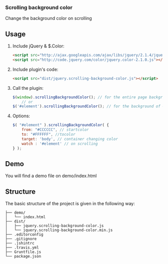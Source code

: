 
### Scrolling background color

Change the background color on scrolling

## Usage

1. Include jQuery & $.Color:

	```html
	<script src="http://ajax.googleapis.com/ajax/libs/jquery/2.1.4/jquery.min.js"></script>
	<script src="http://code.jquery.com/color/jquery.color-2.1.0.js"></script>
	```

2. Include plugin's code:

	```html
	<script src="dist/jquery.scrolling-background-color.js"></script>
	```

3. Call the plugin:

	```javascript
    $(window).scrollingBackgroundColor(); // for the entire page background
		// or
    $('#element').scrollingBackgroundColor(); // for the background of #element
	```
4. Options:

	```javascript
	$( "#element" ).scrollingBackgroundColor( {
		from: "#CCCCCC", // startcolor
		to: "#FFFFFF", //tocolor
		target: 'body', // container changing color
		watch : '#element' // on scrolling
	} );
	```

## Demo

You will find a demo file on demo/index.html

## Structure

The basic structure of the project is given in the following way:

```
├── demo/
│   └── index.html
├── dist/
│   ├── jquery.scrolling-background-color.js
│   └── jquery.scrolling-background-color.min.js
├── .editorconfig
├── .gitignore
├── .jshintrc
├── .travis.yml
├── Gruntfile.js
└── package.json
```
